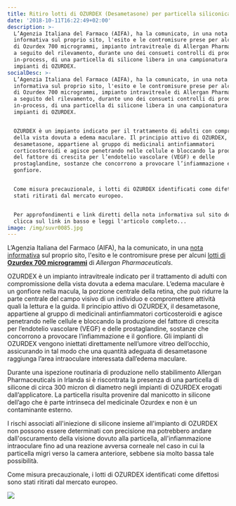 ```yaml
---
title: Ritiro lotti di OZURDEX (Desametasone) per particella siliconica
date: '2018-10-11T16:22:49+02:00'
description: >-
  L’Agenzia Italiana del Farmaco (AIFA), ha la comunicato, in una nota
  informativa sul proprio sito, l'esito e le contromisure prese per alcuni lotti
  di Ozurdex 700 microgrammi, impianto intravitreale di Allergan Pharmaceuticals
  a seguito del rilevamento, durante uno dei consueti controlli di produzione
  in-process, di una particella di silicone libera in una campionatura di
  impianti di OZURDEX. 
socialDesc: >-
  L’Agenzia Italiana del Farmaco (AIFA), ha la comunicato, in una nota
  informativa sul proprio sito, l'esito e le contromisure prese per alcuni lotti
  di Ozurdex 700 microgrammi, impianto intravitreale di Allergan Pharmaceuticals
  a seguito del rilevamento, durante uno dei consueti controlli di produzione
  in-process, di una particella di silicone libera in una campionatura di
  impianti di OZURDEX. 


  OZURDEX è un impianto indicato per il trattamento di adulti con compromissione
  della vista dovuta a edema maculare. Il principio attivo di OZURDEX, il
  desametasone, appartiene al gruppo di medicinali antinfiammatori
  corticosteroidi e agisce penetrando nelle cellule e bloccando la produzione
  del fattore di crescita per l’endotelio vascolare (VEGF) e delle
  prostaglandine, sostanze che concorrono a provocare l’infiammazione e il
  gonfiore.


  Come misura precauzionale, i lotti di OZURDEX identificati come difettosi sono
  stati ritirati dal mercato europeo.


  Per approfondimenti e link diretti della nota informativa sul sito dell'AIFA,
  clicca sul link in basso e leggi l'articolo completo...
image: /img/suvr0085.jpg
---
```

L’Agenzia Italiana del Farmaco (AIFA), ha la comunicato, in una [nota informativa](http://www.aifa.gov.it/sites/default/files/Ozurdex_DHPC_IT.pdf) sul proprio sito, l'esito e le contromisure prese per alcuni [lotti di **Ozurdex 700 microgrammi**](http://www.aifa.gov.it/sites/default/files/Allegato1_Elenco_lotti_ritiro_Italia_OZURDEX.pdf) di _Allergan Pharmaceuticals_. 

OZURDEX è un impianto intravitreale indicato per il trattamento di adulti con compromissione della vista dovuta a edema maculare. L’edema maculare è un gonfiore nella macula, la porzione centrale della retina, che può ridurre la parte centrale del campo visivo di un individuo e compromettere attività quali la lettura e la guida. Il principio attivo di OZURDEX, il desametasone, appartiene al gruppo di medicinali antinfiammatori corticosteroidi e agisce penetrando nelle cellule e bloccando la produzione del fattore di crescita per l’endotelio vascolare (VEGF) e delle prostaglandine, sostanze che concorrono a provocare l’infiammazione e il gonfiore. Gli impianti di OZURDEX vengono iniettati direttamente nell’umore vitreo dell’occhio, assicurando in tal modo che una quantità adeguata di desametasone raggiunga l’area intraoculare interessata dall’edema maculare.

Durante una ispezione routinaria di produzione nello stabilimento Allergan Pharmaceuticals in Irlanda si è riscontrata la presenza di una particella di silicone di circa 300 micron di diametro negli impianti di OZURDEX erogati dall’applicatore. La particella risulta provenire dal manicotto in silicone dell’ago che è parte intrinseca del medicinale Ozurdex e non è un contaminante esterno. 

I rischi associati all'iniezione di silicone insieme all'impianto di OZURDEX non possono essere determinati con precisione ma potrebbero andare dall'oscuramento della visione dovuto alla particella, all'infiammazione intraoculare fino ad una reazione avversa corneale nel caso in cui la particella migri verso la camera anteriore, sebbene sia molto bassa tale possibilità.

Come misura precauzionale, i lotti di OZURDEX identificati come difettosi sono stati ritirati dal mercato europeo.

![](/img/ozurdex.jpg)
